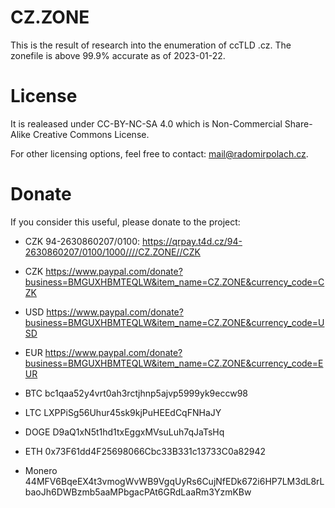 # CZ.ZONE

This is the result of research into the enumeration of ccTLD .cz. The zonefile is above 99.9% accurate as of 2023-01-22.

# License

It is realeased under CC-BY-NC-SA 4.0 which is Non-Commercial Share-Alike Creative Commons License.

For other licensing options, feel free to contact: mail@radomirpolach.cz.

# Donate

If you consider this useful, please donate to the project:

- CZK 94-2630860207/0100: https://qrpay.t4d.cz/94-2630860207/0100/1000////CZ.ZONE//CZK

- CZK https://www.paypal.com/donate?business=BMGUXHBMTEQLW&item_name=CZ.ZONE&currency_code=CZK
- USD https://www.paypal.com/donate?business=BMGUXHBMTEQLW&item_name=CZ.ZONE&currency_code=USD
- EUR https://www.paypal.com/donate?business=BMGUXHBMTEQLW&item_name=CZ.ZONE&currency_code=EUR

- BTC bc1qaa52y4vrt0ah3rctjhnp5ajvp5999yk9eccw98
- LTC LXPPiSg56Uhur45sk9kjPuHEEdCqFNHaJY
- DOGE D9aQ1xN5t1hd1txEggxMVsuLuh7qJaTsHq
- ETH 0x73F61dd4F25698066Cbc33B331c13733C0a82942
- Monero 44MFV6BqeEX4t3vmogWvWB9VgqUyRs6CujNfEDk672i6HP7LM3dL8rLbaoJh6DWBzmb5aaMPbgacPAt6GRdLaaRm3YzmKBw
